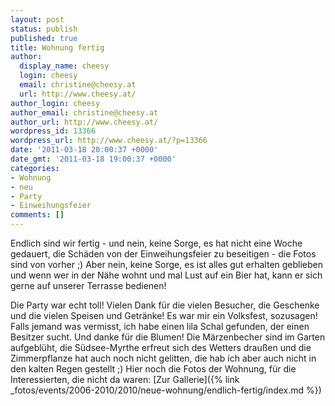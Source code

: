 ```yaml
---
layout: post
status: publish
published: true
title: Wohnung fertig
author:
  display_name: cheesy
  login: cheesy
  email: christine@cheesy.at
  url: http://www.cheesy.at/
author_login: cheesy
author_email: christine@cheesy.at
author_url: http://www.cheesy.at/
wordpress_id: 13366
wordpress_url: http://www.cheesy.at/?p=13366
date: '2011-03-18 20:00:37 +0000'
date_gmt: '2011-03-18 19:00:37 +0000'
categories:
- Wohnung
- neu
- Party
- Einweihungsfeier
comments: []
---
```

<!--:de-->Endlich sind wir fertig - und nein, keine Sorge, es hat nicht eine Woche gedauert, die Schäden von der Einweihungsfeier zu beseitigen - die Fotos sind von vorher ;) Aber nein, keine Sorge, es ist alles gut erhalten geblieben und wenn wer in der Nähe wohnt und mal Lust auf ein Bier hat, kann er sich gerne auf unserer Terrasse bedienen!
Die Party war echt toll! Vielen Dank für die vielen Besucher, die Geschenke und die vielen Speisen und Getränke! Es war mir ein Volksfest, sozusagen!
Falls jemand was vermisst, ich habe einen lila Schal gefunden, der einen Besitzer sucht.
Und danke für die Blumen! Die Märzenbecher sind im Garten aufgeblüht, die Südsee-Myrthe erfreut sich des Wetters draußen und die Zimmerpflanze hat auch noch nicht gelitten, die hab ich aber auch nicht in den kalten Regen gestellt ;)
Hier noch die Fotos der Wohnung, für die Interessierten, die nicht da waren:
[Zur Gallerie]({% link _fotos/events/2006-2010/2010/neue-wohnung/endlich-fertig/index.md %})
